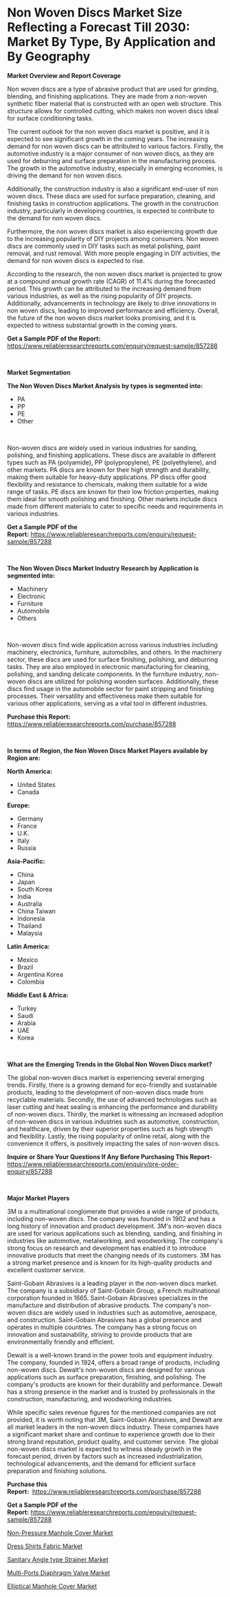<p><h1>Non Woven Discs Market Size Reflecting a Forecast Till 2030: Market By Type, By Application and By Geography</h1></p><p><strong>Market Overview and Report Coverage</strong></p>
<p><p>Non woven discs are a type of abrasive product that are used for grinding, blending, and finishing applications. They are made from a non-woven synthetic fiber material that is constructed with an open web structure. This structure allows for controlled cutting, which makes non woven discs ideal for surface conditioning tasks.</p><p>The current outlook for the non woven discs market is positive, and it is expected to see significant growth in the coming years. The increasing demand for non woven discs can be attributed to various factors. Firstly, the automotive industry is a major consumer of non woven discs, as they are used for deburring and surface preparation in the manufacturing process. The growth in the automotive industry, especially in emerging economies, is driving the demand for non woven discs.</p><p>Additionally, the construction industry is also a significant end-user of non woven discs. These discs are used for surface preparation, cleaning, and finishing tasks in construction applications. The growth in the construction industry, particularly in developing countries, is expected to contribute to the demand for non woven discs.</p><p>Furthermore, the non woven discs market is also experiencing growth due to the increasing popularity of DIY projects among consumers. Non woven discs are commonly used in DIY tasks such as metal polishing, paint removal, and rust removal. With more people engaging in DIY activities, the demand for non woven discs is expected to rise.</p><p>According to the research, the non woven discs market is projected to grow at a compound annual growth rate (CAGR) of 11.4% during the forecasted period. This growth can be attributed to the increasing demand from various industries, as well as the rising popularity of DIY projects. Additionally, advancements in technology are likely to drive innovations in non woven discs, leading to improved performance and efficiency. Overall, the future of the non woven discs market looks promising, and it is expected to witness substantial growth in the coming years.</p></p>
<p><strong>Get a Sample PDF of the Report:</strong> <a href="https://www.reliableresearchreports.com/enquiry/request-sample/857288">https://www.reliableresearchreports.com/enquiry/request-sample/857288</a></p>
<p>&nbsp;</p>
<p><strong>Market Segmentation</strong></p>
<p><strong>The Non Woven Discs Market Analysis by types is segmented into:</strong></p>
<p><ul><li>PA</li><li>PP</li><li>PE</li><li>Other</li></ul></p>
<p>&nbsp;</p>
<p><p>Non-woven discs are widely used in various industries for sanding, polishing, and finishing applications. These discs are available in different types such as PA (polyamide), PP (polypropylene), PE (polyethylene), and other markets. PA discs are known for their high strength and durability, making them suitable for heavy-duty applications. PP discs offer good flexibility and resistance to chemicals, making them suitable for a wide range of tasks. PE discs are known for their low friction properties, making them ideal for smooth polishing and finishing. Other markets include discs made from different materials to cater to specific needs and requirements in various industries.</p></p>
<p><strong>Get a Sample PDF of the Report:</strong>&nbsp;<a href="https://www.reliableresearchreports.com/enquiry/request-sample/857288">https://www.reliableresearchreports.com/enquiry/request-sample/857288</a></p>
<p>&nbsp;</p>
<p><strong>The Non Woven Discs Market Industry Research by Application is segmented into:</strong></p>
<p><ul><li>Machinery</li><li>Electronic</li><li>Furniture</li><li>Automobile</li><li>Others</li></ul></p>
<p>&nbsp;</p>
<p><p>Non-woven discs find wide application across various industries including machinery, electronics, furniture, automobiles, and others. In the machinery sector, these discs are used for surface finishing, polishing, and deburring tasks. They are also employed in electronic manufacturing for cleaning, polishing, and sanding delicate components. In the furniture industry, non-woven discs are utilized for polishing wooden surfaces. Additionally, these discs find usage in the automobile sector for paint stripping and finishing processes. Their versatility and effectiveness make them suitable for various other applications, serving as a vital tool in different industries.</p></p>
<p><strong>Purchase this Report:</strong>&nbsp; <a href="https://www.reliableresearchreports.com/purchase/857288">https://www.reliableresearchreports.com/purchase/857288</a></p>
<p>&nbsp;</p>
<p><strong>In terms of Region, the Non Woven Discs Market Players available by Region are:</strong></p>
<p>
    <p> <strong> North America: </strong>
        <ul>
            <li>United States</li>
            <li>Canada</li>
        </ul>
        </p> 
    <p> <strong> Europe: </strong>
        <ul>
            <li>Germany</li>
            <li>France</li>
            <li>U.K.</li>
            <li>Italy</li>
            <li>Russia</li>
        </ul>
        </p> 
    <p> <strong> Asia-Pacific: </strong>
        <ul>
            <li>China</li>
            <li>Japan</li>
            <li>South Korea</li>
            <li>India</li>
            <li>Australia</li>
            <li>China Taiwan</li>
            <li>Indonesia</li>
            <li>Thailand</li>
            <li>Malaysia</li>
        </ul>
        </p> 
    <p> <strong> Latin America: </strong>
        <ul>
            <li>Mexico</li>
            <li>Brazil</li>
            <li>Argentina Korea</li>
            <li>Colombia</li>
        </ul>
        </p> 
    <p> <strong> Middle East & Africa: </strong>
        <ul>
            <li>Turkey</li>
            <li>Saudi</li>
            <li>Arabia</li>
            <li>UAE</li>
            <li>Korea</li>
        </ul>
    </p>
    </p>
<p>&nbsp;</p>
<p><strong>What are the Emerging Trends in the Global Non Woven Discs market?</strong></p>
<p><p>The global non-woven discs market is experiencing several emerging trends. Firstly, there is a growing demand for eco-friendly and sustainable products, leading to the development of non-woven discs made from recyclable materials. Secondly, the use of advanced technologies such as laser cutting and heat sealing is enhancing the performance and durability of non-woven discs. Thirdly, the market is witnessing an increased adoption of non-woven discs in various industries such as automotive, construction, and healthcare, driven by their superior properties such as high strength and flexibility. Lastly, the rising popularity of online retail, along with the convenience it offers, is positively impacting the sales of non-woven discs.</p></p>
<p><strong>Inquire or Share Your Questions If Any Before Purchasing This Report</strong>- <a href="https://www.reliableresearchreports.com/enquiry/pre-order-enquiry/857288">https://www.reliableresearchreports.com/enquiry/pre-order-enquiry/857288</a></p>
<p>&nbsp;</p>
<p><strong>Major Market Players</strong></p>
<p><p>3M is a multinational conglomerate that provides a wide range of products, including non-woven discs. The company was founded in 1902 and has a long history of innovation and product development. 3M's non-woven discs are used for various applications such as blending, sanding, and finishing in industries like automotive, metalworking, and woodworking. The company's strong focus on research and development has enabled it to introduce innovative products that meet the changing needs of its customers. 3M has a strong market presence and is known for its high-quality products and excellent customer service.</p><p>Saint-Gobain Abrasives is a leading player in the non-woven discs market. The company is a subsidiary of Saint-Gobain Group, a French multinational corporation founded in 1665. Saint-Gobain Abrasives specializes in the manufacture and distribution of abrasive products. The company's non-woven discs are widely used in industries such as automotive, aerospace, and construction. Saint-Gobain Abrasives has a global presence and operates in multiple countries. The company has a strong focus on innovation and sustainability, striving to provide products that are environmentally friendly and efficient.</p><p>Dewalt is a well-known brand in the power tools and equipment industry. The company, founded in 1924, offers a broad range of products, including non-woven discs. Dewalt's non-woven discs are designed for various applications such as surface preparation, finishing, and polishing. The company's products are known for their durability and performance. Dewalt has a strong presence in the market and is trusted by professionals in the construction, manufacturing, and woodworking industries.</p><p>While specific sales revenue figures for the mentioned companies are not provided, it is worth noting that 3M, Saint-Gobain Abrasives, and Dewalt are all market leaders in the non-woven discs industry. These companies have a significant market share and continue to experience growth due to their strong brand reputation, product quality, and customer service. The global non-woven discs market is expected to witness steady growth in the forecast period, driven by factors such as increased industrialization, technological advancements, and the demand for efficient surface preparation and finishing solutions.</p></p>
<p><strong>Purchase this Report:</strong>&nbsp;&nbsp;<a href="https://www.reliableresearchreports.com/purchase/857288">https://www.reliableresearchreports.com/purchase/857288</a></p>
<p></p>
<p><strong>Get a Sample PDF of the Report:</strong>&nbsp;<a href="https://www.reliableresearchreports.com/enquiry/request-sample/857288">https://www.reliableresearchreports.com/enquiry/request-sample/857288</a></p>
<p><p><a href="https://medium.com/@wadeodinnn745/non-pressure-manhole-cover-market-exploring-market-share-market-trends-and-future-growth-804a5f95257e">Non-Pressure Manhole Cover Market</a></p><p><a href="https://github.com/NorbertYates/Market-Research-Report-List-2/blob/main/dress-shirts-fabric-market.md">Dress Shirts Fabric Market</a></p><p><a href="https://medium.com/@kiannoel89776554/sanitary-angle-type-strainer-market-exploring-market-share-market-trends-and-future-growth-35f796eda031">Sanitary Angle type Strainer Market</a></p><p><a href="https://medium.com/@noewwade60/decoding-multi-ports-diaphragm-valve-market-metrics-market-share-trends-and-growth-patterns-29eb32b1e775">Multi-Ports Diaphragm Valve Market</a></p><p><a href="https://medium.com/@ziansann43365/elliptical-manhole-cover-market-competitive-analysis-market-trends-and-forecast-to-2030-aaaf2e72bc18">Elliptical Manhole Cover Market</a></p></p>